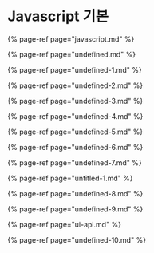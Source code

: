 # Javascript 기본

{% page-ref page="javascript.md" %}

{% page-ref page="undefined.md" %}

{% page-ref page="undefined-1.md" %}

{% page-ref page="undefined-2.md" %}

{% page-ref page="undefined-3.md" %}

{% page-ref page="undefined-4.md" %}

{% page-ref page="undefined-5.md" %}

{% page-ref page="undefined-6.md" %}

{% page-ref page="undefined-7.md" %}

{% page-ref page="untitled-1.md" %}

{% page-ref page="undefined-8.md" %}

{% page-ref page="undefined-9.md" %}

{% page-ref page="ui-api.md" %}

{% page-ref page="undefined-10.md" %}



